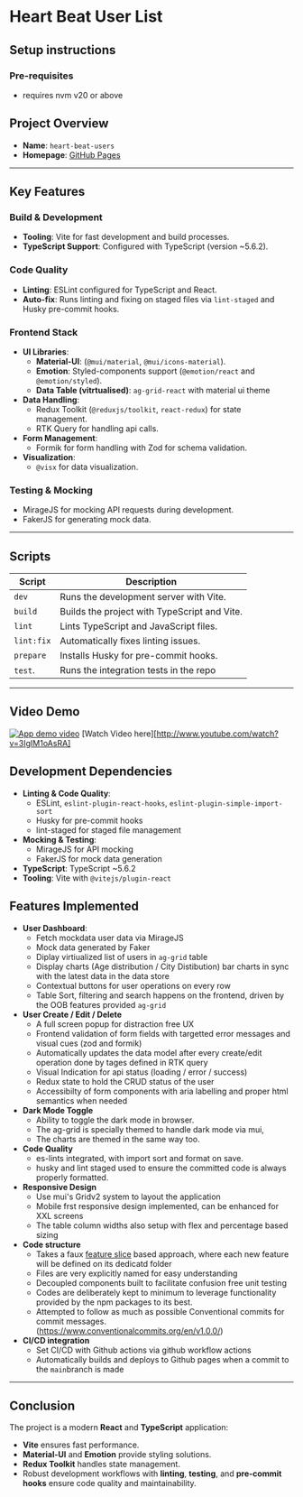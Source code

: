 # Heart Beat User List

## Setup instructions

### Pre-requisites
- requires nvm v20 or above

## Project Overview
- **Name**: `heart-beat-users`
- **Homepage**: [GitHub Pages](https://ruhaim.github.io/heart-beat-react-ts/)

---

## Key Features

### Build & Development
- **Tooling**: Vite for fast development and build processes.
- **TypeScript Support**: Configured with TypeScript (version ~5.6.2).

### Code Quality
- **Linting**: ESLint configured for TypeScript and React.
- **Auto-fix**: Runs linting and fixing on staged files via `lint-staged` and Husky pre-commit hooks.

### Frontend Stack
- **UI Libraries**:
  - **Material-UI**: (`@mui/material`, `@mui/icons-material`).
  - **Emotion**: Styled-components support (`@emotion/react` and `@emotion/styled`).
  - **Data Table (vitrtualised)**: `ag-grid-react` with material ui theme
- **Data Handling**:
  - Redux Toolkit (`@reduxjs/toolkit`, `react-redux`) for state management.
  - RTK Query for handling api calls.
- **Form Management**:
  - Formik for form handling with Zod for schema validation.
- **Visualization**:
  - `@visx` for data visualization.

### Testing & Mocking
- MirageJS for mocking API requests during development.
- FakerJS for generating mock data.

---

## Scripts

| Script       | Description                                       |
|--------------|---------------------------------------------------|
| `dev`        | Runs the development server with Vite.            |
| `build`      | Builds the project with TypeScript and Vite.      |
| `lint`       | Lints TypeScript and JavaScript files.            |
| `lint:fix`   | Automatically fixes linting issues.               |
| `prepare`    | Installs Husky for pre-commit hooks.              |
| `test`.      | Runs the integration tests in the repo            |

---

## Video Demo
[![App demo video](http://img.youtube.com/vi/3IgIM1oAsRA/0.jpg)](http://www.youtube.com/watch?v=3IgIM1oAsRA "Watch App demo Video")
[Watch Video here][http://www.youtube.com/watch?v=3IgIM1oAsRA] 

## Development Dependencies

- **Linting & Code Quality**:
  - ESLint, `eslint-plugin-react-hooks`, `eslint-plugin-simple-import-sort`
  - Husky for pre-commit hooks
  - lint-staged for staged file management
- **Mocking & Testing**:
  - MirageJS for API mocking
  - FakerJS for mock data generation
- **TypeScript**: TypeScript ~5.6.2
- **Tooling**: Vite with `@vitejs/plugin-react`

## Features Implemented
- **User Dashboard**:
  - Fetch mockdata user data via MirageJS
  - Mock data generated by Faker
  - Diplay virtiualized list of users in `ag-grid` table
  - Display charts (Age distribution / City Distibution) bar charts in sync with the latest data in the data store
  - Contextual buttons for user operations on every row
  - Table Sort, filtering and search happens on the frontend, driven by the OOB features provided `ag-grid`
- **User Create / Edit / Delete**
  - A full screen popup for distraction free UX
  - Frontend validation of form fields with targetted error messages and visual cues (zod and formik)
  - Automatically updates the data model after every create/edit operation done by tages defined in RTK query
  - Visual Indication for api status (loading / error / success)
  - Redux state to hold the CRUD status of the user
  - Accessibilty of form components with aria labelling and proper html semantics when needed
- **Dark Mode Toggle**
  - Ability to toggle the dark mode in browser.
  - The ag-grid is specially themed to handle dark mode via mui,
  - The charts are themed in the same way too.
- **Code Quality**
  - es-lints integrated, with import sort and format on save.
  - husky and lint staged used to ensure the committed code is always properly formatted.
- **Responsive Design**
  - Use mui's Gridv2 system to layout the application
  - Mobile frst responsive design implemented, can be enhanced for XXL screens
  - The table column widths also setup with flex and percentage based sizing
- **Code structure**
  - Takes a faux [feature slice](https://dev.to/m_midas/feature-sliced-design-the-best-frontend-architecture-4noj) based approach, where each new feature will be defined on its dedicatd folder
  - Files are very explicitly named for easy understanding
  - Decoupled components built to facilitate confusion free unit testing 
  - Codes are deliberately kept to minimum to leverage functionality provided by the npm packages to its best.
  - Attempted to follow as much as possible Conventional commits for commit messages. (https://www.conventionalcommits.org/en/v1.0.0/)
- **CI/CD integration**
  - Set CI/CD with Github actions via github workflow actions
  - Automatically builds and deploys to Github pages when a commit to the `main`branch is made

---

## Conclusion

The project is a modern **React** and **TypeScript** application:
- **Vite** ensures fast performance.
- **Material-UI** and **Emotion** provide styling solutions.
- **Redux Toolkit** handles state management.
- Robust development workflows with **linting**, **testing**, and **pre-commit hooks** ensure code quality and maintainability.

